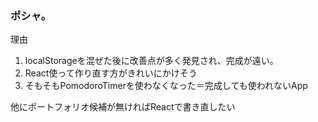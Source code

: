 ### ポシャ。
理由
1. localStorageを混ぜた後に改善点が多く発見され、完成が遠い。
1. React使って作り直す方がきれいにかけそう
1. そもそもPomodoroTimerを使わなくなった＝完成しても使われないApp

他にポートフォリオ候補が無ければReactで書き直したい

